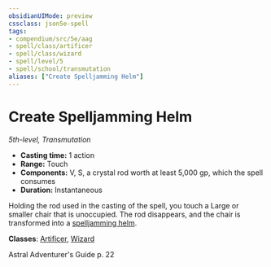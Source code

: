 ```yaml
---
obsidianUIMode: preview
cssclass: json5e-spell
tags:
- compendium/src/5e/aag
- spell/class/artificer
- spell/class/wizard
- spell/level/5
- spell/school/transmutation
aliases: ["Create Spelljamming Helm"]
---
```

# Create Spelljamming Helm
*5th-level, Transmutation*  

- **Casting time:** 1 action
- **Range:** Touch
- **Components:** V, S, a crystal rod worth at least 5,000 gp, which the spell consumes
- **Duration:** Instantaneous

Holding the rod used in the casting of the spell, you touch a Large or smaller chair that is unoccupied. The rod disappears, and the chair is transformed into a [spelljamming helm](spelljamming-helm-aag.md#).

**Classes**: [Artificer](../../classes/artificer-tce.md#), [Wizard](../../classes/wizard.md#)

Astral Adventurer's Guide p. 22